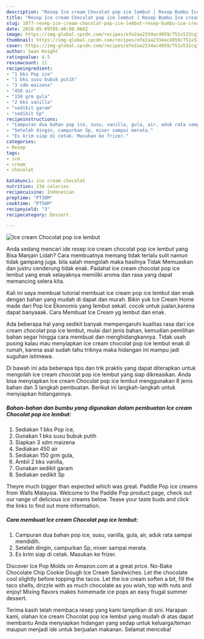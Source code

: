 ```yaml
---
description: "Resep Ice cream Chocolat pop ice lembut | Resep Bumbu Ice cream Chocolat pop ice lembut Yang Sedap"
title: "Resep Ice cream Chocolat pop ice lembut | Resep Bumbu Ice cream Chocolat pop ice lembut Yang Sedap"
slug: 1077-resep-ice-cream-chocolat-pop-ice-lembut-resep-bumbu-ice-cream-chocolat-pop-ice-lembut-yang-sedap
date: 2020-05-09T05:40:08.066Z
image: https://img-global.cpcdn.com/recipes/efe2aa2334ac4959/751x532cq70/ice-cream-chocolat-pop-ice-lembut-foto-resep-utama.jpg
thumbnail: https://img-global.cpcdn.com/recipes/efe2aa2334ac4959/751x532cq70/ice-cream-chocolat-pop-ice-lembut-foto-resep-utama.jpg
cover: https://img-global.cpcdn.com/recipes/efe2aa2334ac4959/751x532cq70/ice-cream-chocolat-pop-ice-lembut-foto-resep-utama.jpg
author: Sean Knight
ratingvalue: 4.5
reviewcount: 11
recipeingredient:
- "1 bks Pop ice"
- "1 bks susu bubuk putih"
- "3 sdm maizena"
- "450 air"
- "150 grm gula"
- "2 bks vanilla"
- "sedikit garam"
- "sedikit Sp"
recipeinstructions:
- "Campuran dua bahan pop ice, susu, vanilla, gula, air, aduk rata sampai mendidih."
- "Setelah dingin, campurkan Sp, mixer sampai merata."
- "Es krim siap di cetak. Masukan ke frizer."
categories:
- Resep
tags:
- ice
- cream
- chocolat

katakunci: ice cream chocolat 
nutrition: 234 calories
recipecuisine: Indonesian
preptime: "PT38M"
cooktime: "PT56M"
recipeyield: "3"
recipecategory: Dessert

---
```



![Ice cream Chocolat pop ice lembut](https://img-global.cpcdn.com/recipes/efe2aa2334ac4959/751x532cq70/ice-cream-chocolat-pop-ice-lembut-foto-resep-utama.jpg)

Anda sedang mencari ide resep ice cream chocolat pop ice lembut yang Bisa Manjain Lidah? Cara membuatnya memang tidak terlalu sulit namun tidak gampang juga. bila salah mengolah maka hasilnya Tidak Memuaskan dan justru cenderung tidak enak. Padahal ice cream chocolat pop ice lembut yang enak selayaknya memiliki aroma dan rasa yang dapat memancing selera kita.

Kali ini saya membuat tutorial membuat ice cream pop ice lembut dan enak dengan bahan yang mudah di dapat dan murah. Bikin yuk Ice Cream Home made dari Pop Ice Ekonomis yang lembut sekali. cocok untuk jualan,karena dapat banyaaak. Cara Membuat Ice Cream yg lembut dan enak.

Ada beberapa hal yang sedikit banyak mempengaruhi kualitas rasa dari ice cream chocolat pop ice lembut, mulai dari jenis bahan, kemudian pemilihan bahan segar hingga cara membuat dan menghidangkannya. Tidak usah pusing kalau mau menyiapkan ice cream chocolat pop ice lembut enak di rumah, karena asal sudah tahu triknya maka hidangan ini mampu jadi suguhan istimewa.


Di bawah ini ada beberapa tips dan trik praktis yang dapat diterapkan untuk mengolah ice cream chocolat pop ice lembut yang siap dikreasikan. Anda bisa menyiapkan Ice cream Chocolat pop ice lembut menggunakan 8 jenis bahan dan 3 langkah pembuatan. Berikut ini langkah-langkah untuk menyiapkan hidangannya.

<!--inarticleads1-->

##### Bahan-bahan dan bumbu yang digunakan dalam pembuatan Ice cream Chocolat pop ice lembut:

1. Sediakan 1 bks Pop ice,
1. Gunakan 1 bks susu bubuk putih
1. Siapkan 3 sdm maizena
1. Sediakan 450 air
1. Sediakan 150 grm gula,
1. Ambil 2 bks vanilla,
1. Gunakan sedikit garam
1. Sediakan sedikit Sp


Theyre much bigger than expected which was great. Paddle Pop ice creams from Walls Malaysia. Welcome to the Paddle Pop product page, check out our range of delicious ice creams below. Tease your taste buds and click the links to find out more information. 

<!--inarticleads2-->

##### Cara membuat Ice cream Chocolat pop ice lembut:

1. Campuran dua bahan pop ice, susu, vanilla, gula, air, aduk rata sampai mendidih.
1. Setelah dingin, campurkan Sp, mixer sampai merata.
1. Es krim siap di cetak. Masukan ke frizer.


Discover Ice Pop Molds on Amazon.com at a great price. No-Bake Chocolate Chip Cookie Dough Ice Cream Sandwiches. Let the chocolate cool slightly before topping the tacos. Let the ice cream soften a bit, fill the taco shells, drizzle with as much chocolate as you wish, top with nuts and enjoy! Mixing flavors makes homemade ice pops an easy frugal summer dessert. 

Terima kasih telah membaca resep yang kami tampilkan di sini. Harapan kami, olahan Ice cream Chocolat pop ice lembut yang mudah di atas dapat membantu Anda menyiapkan hidangan yang sedap untuk keluarga/teman maupun menjadi ide untuk berjualan makanan. Selamat mencoba!
